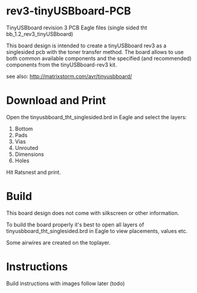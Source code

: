 # rev3-tinyUSBboard-PCB
TinyUSBboard revision 3 PCB Eagle files (single sided tht bb_1.2_rev3_tinyUSBboard)

This board design is intended to create a tinyUSBboard rev3 as a singlesided pcb with the toner transfer method.
The board allows to use both common available components and the specified (and recommended) components from the tinyUSBboard-rev3 kit.

see also:
http://matrixstorm.com/avr/tinyusbboard/

# Download and Print
Open the tinyusbboard_tht_singlesided.brd in Eagle and select the layers:

1. Bottom
2. Pads
3. Vias
4. Unrouted
5. Dimensions
6. Holes

Hit Ratsnest and print.

# Build
This board design does not come with silkscreen or other information.

To build the board properly it's best to open all layers of tinyusbboard_tht_singlesided.brd in Eagle to view placements, values etc.

Some airwires are created on the toplayer.

# Instructions
Build instructions with images follow later (todo)


